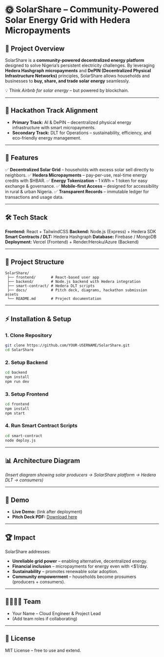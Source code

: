 # 🌞 SolarShare – Community-Powered Solar Energy Grid with Hedera Micropayments

## 🚀 Project Overview

SolarShare is a **community-powered decentralized energy platform** designed to solve Nigeria’s persistent electricity challenges.
By leveraging **Hedera Hashgraph micropayments** and **DePIN (Decentralized Physical Infrastructure Networks)** principles, SolarShare allows households and businesses to **buy, share, and trade solar energy** seamlessly.

💡 Think _Airbnb for solar energy_ – but powered by blockchain.

---

## 🎯 Hackathon Track Alignment

-   **Primary Track:** AI & DePIN – decentralized physical energy infrastructure with smart micropayments.
-   **Secondary Track:** DLT for Operations – sustainability, efficiency, and eco-friendly energy management.

---

## 🔧 Features

✅ **Decentralized Solar Grid** – households with excess solar sell directly to neighbors.
✅ **Hedera Micropayments** – pay-per-use, real-time energy credits with $HBAR.
✅ **Energy Tokenization** – 1 kWh = 1 token for easy exchange & governance.
✅ **Mobile-first Access** – designed for accessibility in rural & urban Nigeria.
✅ **Transparent Records** – immutable ledger for transactions and usage data.

---

## 🛠️ Tech Stack

**Frontend:** React + TailwindCSS
**Backend:** Node.js (Express) + Hedera SDK
**Smart Contracts / DLT:** Hedera Hashgraph
**Database:** Firebase / MongoDB
**Deployment:** Vercel (Frontend) + Render/Heroku/Azure (Backend)

---

## 📂 Project Structure

```
SolarShare/
 ├── frontend/       # React-based user app
 ├── backend/        # Node.js backend with Hedera integration
 ├── smart-contract/ # Hedera DLT scripts
 ├── docs/           # Pitch deck, diagrams, hackathon submission assets
 └── README.md       # Project documentation
```

---

## ⚡ Installation & Setup

### 1. Clone Repository

```bash
git clone https://github.com/YOUR-USERNAME/SolarShare.git
cd SolarShare
```

### 2. Setup Backend

```bash
cd backend
npm install
npm run dev
```

### 3. Setup Frontend

```bash
cd frontend
npm install
npm start
```

### 4. Run Smart Contract Scripts

```bash
cd smart-contract
node deploy.js
```

---

## 📊 Architecture Diagram

_(Insert diagram showing solar producers → SolarShare platform → Hedera DLT → consumers)_

---

## 🎥 Demo

-   **Live Demo:** (link after deployment)
-   **Pitch Deck PDF:** [Download here](./docs/SolarShare_Pitch_Deck.pdf)

---

## 🏆 Impact

SolarShare addresses:

-   **Unreliable grid power** – enabling alternative, decentralized energy.
-   **Financial inclusion** – micropayments for energy even with <$1/day.
-   **Sustainability** – promotes renewable solar adoption.
-   **Community empowerment** – households become prosumers (producers + consumers).

---

## 👨‍👩‍👧‍👦 Team

-   Your Name – Cloud Engineer & Project Lead
-   (Add team roles if collaborating)

---

## 📜 License

MIT License – free to use and extend.
